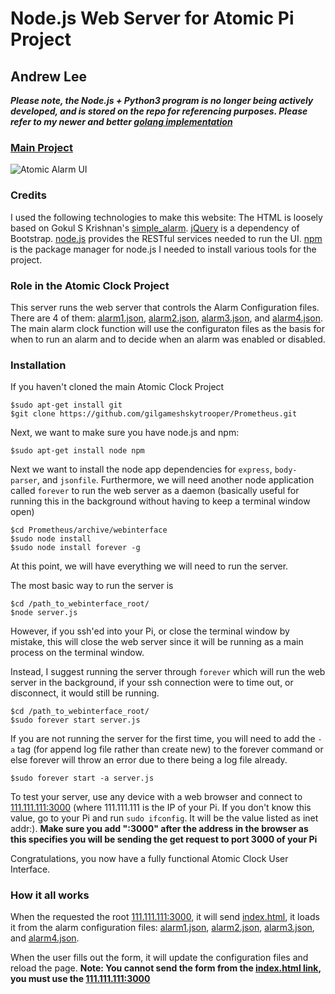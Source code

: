 # Node.js Web Server for Atomic Pi Project
## Andrew Lee

***Please note, the Node.js + Python3 program is no longer being actively developed, and is stored on the repo for referencing purposes. Please refer to my newer and better [golang implementation](../golang/)***

### [Main Project](https://github.com/gilgameshskytrooper/Prometheus)

![Atomic Alarm UI](https://github.com/gilgameshskytrooper/Prometheus/raw/master/assets/AtomicAlarmUI.PNG)

### Credits
I used the following technologies to make this website:
The HTML is loosely based on Gokul S Krishnan's [simple_alarm](https://github.com/gsk1692/simple_alarm).
[jQuery](http://jquery.com/) is a dependency of Bootstrap.
[node.js](https://nodejs.org/en/) provides the RESTful services needed to run the UI.
[npm](https://www.npmjs.com/) is the package manager for node.js I needed to install various tools for the project.

### Role in the Atomic Clock Project
This server runs the web server that controls the Alarm Configuration files. There are 4 of them: [alarm1.json](/public/json/alarm1.json), [alarm2.json](/public/json/alarm2.json), [alarm3.json](/public/json/alarm3.json), and [alarm4.json](/public/json/alarm4.json). The main alarm clock function will use the configuraton files as the basis for when to run an alarm and to decide when an alarm was enabled or disabled.

### Installation
If you haven't cloned the main Atomic Clock Project
```
$sudo apt-get install git
$git clone https://github.com/gilgameshskytrooper/Prometheus.git
```

Next, we want to make sure you have node.js and npm:
```
$sudo apt-get install node npm
```

Next we want to install the node app dependencies for ```express```, ```body-parser```, and ```jsonfile```. Furthermore, we will need another node application called ```forever``` to run the web server as a daemon (basically useful for running this in the background without having to keep a terminal window open)

```
$cd Prometheus/archive/webinterface
$sudo node install
$sudo node install forever -g
```

At this point, we will have everything we will need to run the server.

The most basic way to run the server is

```
$cd /path_to_webinterface_root/
$node server.js
```

However, if you ssh'ed into your Pi, or close the terminal window by mistake, this will close the web server since it will be running as a main process on the terminal window.

Instead, I suggest running the server through ```forever``` which will run the web server in the background, if your ssh connection were to time out, or disconnect, it would still be running.

```
$cd /path_to_webinterface_root/
$sudo forever start server.js
```

If you are not running the server for the first time, you will need to add the ```-a``` tag (for append log file rather than create new) to the forever command or else forever will throw an error due to there being a log file already.

```
$sudo forever start -a server.js
```

To test your server, use any device with a web browser and connect to [111.111.111:3000](111.111.111:3000) (where 111.111.111 is the IP of your Pi. If you don't know this value, go to your Pi and run ```sudo ifconfig```. It will be the value listed as inet addr:). **Make sure you add ":3000" after the address in the browser as this specifies you will be sending the get request to port 3000 of your Pi**

Congratulations, you now have a fully functional Atomic Clock User Interface.

### How it all works
When the requested the root [111.111.111:3000](111.111.111:3000), it will send [index.html](/public/index.html), it loads it from the alarm configuration files: [alarm1.json](/public/json/alarm1.json), [alarm2.json](/public/json/alarm2.json), [alarm3.json](/public/json/alarm3.json), and [alarm4.json](/public/json/alarm4.json).

When the user fills out the form, it will update the configuration files and reload the page. **Note: You cannot send the form from the [index.html link](/public/index.html), you must use the [111.111.111:3000](111.111.111:3000)**
